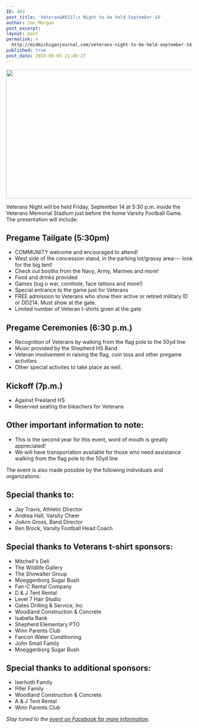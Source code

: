 ```yaml
---
ID: 403
post_title: 'Veteran&#8217;s Night to be held September 14'
author: Jon Morgan
post_excerpt:
layout: post
permalink: >
  http://midmichiganjournal.com/veterans-night-to-be-held-september-14
published: true
post_date: 2018-08-05 21:46:27
---
```

<a href="http://midmichiganjournal.com/veterans-night-to-be-held-september-14/jp-draws-us-flag" rel="attachment wp-att-407"><img class="alignnone size-medium wp-image-407" src="http://midmichiganjournal.com/wp-content/uploads/2018/08/jp-draws-US-Flag-660x347.png" alt="" width="660" height="347" /></a>

Veterans Night will be held Friday, September 14 at 5:30 p.m. inside the Veterans Memorial Stadium just before the home Varsity Football Game. The presentation will include:
<h2>Pregame Tailgate (5:30pm)</h2>
<ul>
 	<li>COMMUNITY welcome and encouraged to attend!</li>
 	<li>West side of the concession stand, in the parking lot/grassy area--- look for the big tent!</li>
 	<li>Check out booths from the Navy, Army, Marines and more!</li>
 	<li>Food and drinks provided</li>
 	<li>Games (tug o war, cornhole, face tattoos and more!)</li>
 	<li>Special entrance to the game just for Veterans</li>
 	<li>FREE admission to Veterans who show their active or retired military ID or DD214. Must show at the gate.</li>
 	<li>Limited number of Veteran t-shirts given at the gate</li>
</ul>
<h2>Pregame Ceremonies (6:30 p.m.)</h2>
<ul>
 	<li>Recognition of Veterans by walking from the flag pole to the 50yd line</li>
 	<li>Music provided by the Shepherd HS Band</li>
 	<li>Veteran involvement in raising the flag, coin toss and other pregame activities</li>
 	<li>Other special activites to take place as well.</li>
</ul>
<h2>Kickoff (7p.m.)</h2>
<ul>
 	<li>Against Freeland HS</li>
 	<li>Reserved seating the bleachers for Veterans</li>
</ul>
<h2>Other important information to note:</h2>
<ul>
 	<li>This is the second year for this event, word of mouth is greatly appreciated!</li>
 	<li>We will have transportation available for those who need assistance walking from the flag pole to the 50yd line</li>
</ul>
The event is also made possible by the following individuals and organizations:
<h2>Special thanks to:</h2>
<ul>
 	<li>Jay Travis, Athletic Director</li>
 	<li>Andrea Hall, Varsity Cheer</li>
 	<li>JoAnn Gross, Band Director</li>
 	<li>Ben Brock, Varsity Football Head Coach</li>
</ul>
<h2>Special thanks to Veterans t-shirt sponsors:</h2>
<ul>
 	<li>Mitchell's Deli</li>
 	<li>The Wildlife Gallery</li>
 	<li>The Showalter Group</li>
 	<li>Moeggenborg Sugar Bush</li>
 	<li>Fan-C Rental Company</li>
 	<li>D &amp; J Tent Rental</li>
 	<li>Level 7 Hair Studio</li>
 	<li>Gates Drilling &amp; Service, Inc</li>
 	<li>Woodland Construction &amp; Concrete</li>
 	<li>Isabella Bank</li>
 	<li>Shepherd Elementary PTO</li>
 	<li>Winn Parents Club</li>
 	<li>Fancon Water Conditioning</li>
 	<li>John Small Family</li>
 	<li>Moeggenborg Sugar Bush</li>
</ul>
<h2>Special thanks to additional sponsors:</h2>
<ul>
 	<li>Iserhoth Family</li>
 	<li>Pifer Family</li>
 	<li>Woodland Construction &amp; Concrete</li>
 	<li>A &amp; J Tent Rental</li>
 	<li>Winn Parents Club</li>
</ul>
<em>Stay tuned to the <a href="https://www.facebook.com/events/373603043172050/">event on Facebook for more information</a>.</em>